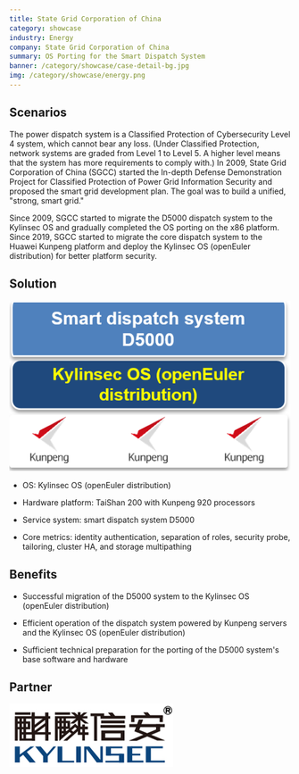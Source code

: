 ```yaml
---
title: State Grid Corporation of China
category: showcase
industry: Energy
company: State Grid Corporation of China
summary: OS Porting for the Smart Dispatch System
banner: /category/showcase/case-detail-bg.jpg
img: /category/showcase/energy.png
---
```


## **Scenarios**

The power dispatch system is a Classified Protection of Cybersecurity Level 4 system, which cannot bear any loss. (Under Classified Protection, network systems are graded from Level 1 to Level 5. A higher level means that the system has more requirements to comply with.) In 2009, State Grid Corporation of China (SGCC) started the In-depth Defense Demonstration Project for Classified Protection of Power Grid Information Security and proposed the smart grid development plan. The goal was to build a unified, "strong, smart grid."

Since 2009, SGCC started to migrate the D5000 dispatch system to the Kylinsec OS and gradually completed the OS porting on the x86 platform. Since 2019, SGCC started to migrate the core dispatch system to the Huawei Kunpeng platform and deploy the Kylinsec OS (openEuler distribution) for better platform security.

## **Solution**

<div class="case-img"><img src="./e1.png"/></div>

- OS: Kylinsec OS (openEuler distribution)

- Hardware platform: TaiShan 200 with Kunpeng 920 processors

- Service system: smart dispatch system D5000

- Core metrics: identity authentication, separation of roles, security probe, tailoring, cluster HA, and storage multipathing

## **Benefits**

- Successful migration of the D5000 system to the Kylinsec OS (openEuler distribution)

- Efficient operation of the dispatch system powered by Kunpeng servers and the Kylinsec OS (openEuler distribution)

- Sufficient technical preparation for the porting of the D5000 system's base software and hardware

## **Partner** 

<img src="./xinan.png"/>
